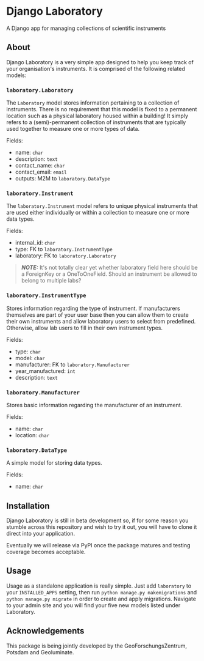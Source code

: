 # Django Laboratory
A Django app for managing collections of scientific instruments

## About

Django Laboratory is a very simple app designed to help you keep track of your
 organisation's instruments. It is comprised of the following related models:

### `laboratory.Laboratory`
The `Laboratory` model stores information pertaining to a collection
of instruments. There is no requirement that this model is fixed to a permanent 
location such as a physical laboratory housed within a building! It simply 
refers to a (semi)-permanent collection of instruments that are typically
used together to measure one or more types of data.

Fields:

- name: `char`
- description: `text`
- contact_name: `char`
- contact_email: `email`
- outputs: M2M to `laboratory.DataType`

### `laboratory.Instrument`
The `laboratory.Instrument` model refers to unique physical instruments that 
are used either individually or within a collection to measure one or more 
data types.

Fields:

- internal_id: `char`
- type: FK to `laboratory.InstrumentType`
- laboratory: FK to `laboratory.Laboratory`

> **_NOTE:_** It's not totally clear yet whether laboratory field here should be
 a ForeignKey or a OneToOneField. Should an instrument be allowed to belong 
 to multiple labs?

### `laboratory.InstrumentType`
Stores information regarding the type of instrument. If manufacturers themselves
are part of your user base then you can allow them to create their own
instruments and allow laboratory users to select from predefined. Otherwise, 
allow lab users to fill in their own instrument types.

Fields:
- type: `char`
- model: `char`
- manufacturer: FK to `laboratory.Manufacturer`
- year_manufactured: `int`
- description: `text`

### `laboratory.Manufacturer`
Stores basic information regarding the manufacturer of an instrument.

Fields:
- name: `char`
- location: `char`

### `laboratory.DataType`
A simple model for storing data types.

Fields:
- name: `char`

## Installation

Django Laboratory is still in beta development so, if for some reason you stumble 
across this repository and wish to try it out, you will have to clone it direct
into your application.

Eventually we will release via PyPI once the package matures and testing coverage
becomes acceptable.

## Usage

Usage as a standalone application is really simple. Just add `laboratory` to your 
`INSTALLED_APPS` setting, then run `python manage.py makemigrations` and 
`python manage.py migrate` in order to create and apply migrations. Navigate
to your admin site and you will find your five new models listed under
Laboratory.

## Acknowledgements

This package is being jointly developed by the GeoForschungsZentrum, Potsdam
and Geoluminate.